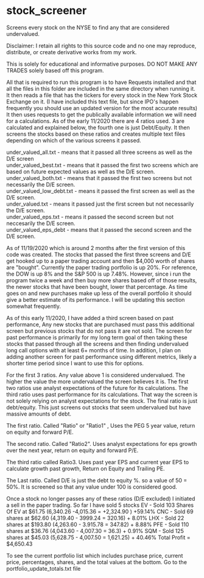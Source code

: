 # stock_screener
Screens every stock on the NYSE to find any that are considered undervalued.

Disclaimer:
  I retain all rights to this source code and no one may reproduce, distribute, or create derivative works from my work.
  
  This is solely for educational and informative purposes. DO NOT MAKE ANY TRADES solely based off this program.


All that is required to run this program is to have Requests installed and that all the files in this folder are included in the same directory when running it. It then
reads a file that has the tickers for every stock in the New York Stock Exchange on it. (I have included this text file, but since IPO's happen frequently you should 
use an updated version for the most accurate results) It then uses requests to get the publically available information we will need for a calculations. As of the early 
11/2020 there are 4 ratios used. 3 are calculated and explained below, the fourth one is just Debt/Equity. It then screens the stocks based on these ratios and creates
multiple text files depending on which of the various screens it passed.

under_valued_all.txt - means that it passed all three screens as well as the D/E screen             
under_valued_best.txt  - means that it passed the first two screens which are based on future expected values as well as the D/E screen.  
under_valued_both.txt - means that it passed the first two screens but not necessarily the D/E screen.      
under_valued_low_debt.txt  - means it passed the first screen as well as the D/E screen.         
under_valued.txt  - means it passed just the first screen but not necessarily the D/E screen.       
under_valued_eps.txt - means it passed the second screen but not neccesarily the D/E screen.      
under_valued_eps_debt - means that it passed the second screen and the D/E screen.

As of 11/19/2020 which is around 2 months after the first version of this code was created. The stocks that passed the first three screens and D/E get hooked up to a 
paper trading account and then $4,000 worth of shares are "bought". Currently the paper trading portfolio is up 20%. For reference, the DOW is up  8% and the S&P 500 is up 7.48%. However, since i run the program twice a week and then buy more shares based off of those results, the newer stocks that have been bought, lower that percentage. As time goes on and new purchases make up less of the overall portfolio it should give a better estimate of its performance. I will be updating this section somewhat frequently.

As of this early 11/2020, I have added a third screen based on past performance, Any new stocks that are purchased must pass this additional screen but previous stocks that do not pass it are not sold. The screen for past performance is primarily for my long term goal of then taking these
stocks that passed through all the screens and then finding undervalued long call options with at least 6+ months of time. In addition, I plan on adding another
screen for past performance using different metrics, likely a shorter time period since I want to use this for options.

For the first 3 ratios. Any value above 1 is considered undervalued. The higher the value the more undervalued the screen believes it is. 
The first two ratios use analyst expectations of the future for its calculations. The third ratio uses past performance for its calculations. 
That way the screen is not solely relying on analyst expectations for the stock. The final ratio is just debt/equity. This just screens out stocks that
seem undervalued but have massive amounts of debt. 

The first ratio. Called "Ratio" or "Ratio1" , Uses the PEG 5 year value, return on equity and forward P/E. 

The second ratio. Called "Ratio2". Uses analyst expectations for eps growth over the next year, return on equity and forward P/E. 

The third ratio called Ratio3. Uses past year EPS and current year EPS to calculate growth past growth, Return on Equity and Trailing PE. 

The Last ratio. Called D/E is just the debt to equity %. so a value of 50 = 50%. It is screened so that any value under 100 is considered good. 

Once a stock no longer passes any of these ratios (D/E excluded) I initiated a sell in the paper trading. So far I have sold 5 stocks
EV - Sold 103 Shares Of EV at $61.75 (6,340.26 -4,015.36 = +2,324.90 ) +59.14%
CNC - Sold 69 shares at $62.60 (4,319.40 - 3999.24 = 320.16) + 8.01%
LHX - Sold 22 shares at $193.80 (4,263.60 - 3.915.78 = 347.82) + 8.88%
PFE - Sold 110 shares at $36.76 (4,043.60 - 4,007.30 = 36.3) + 0.91%
SQM - Sold 125 shares at $45.03 (5,628.75 - 4,007.50 = 1,621.25) + 40.46%
Total Profit = $4,650.43


To see the current portfolio list which includes purchase price, current price, percentages, shares, and the total values at the bottom. Go to the portfolio_update_totals.txt file
